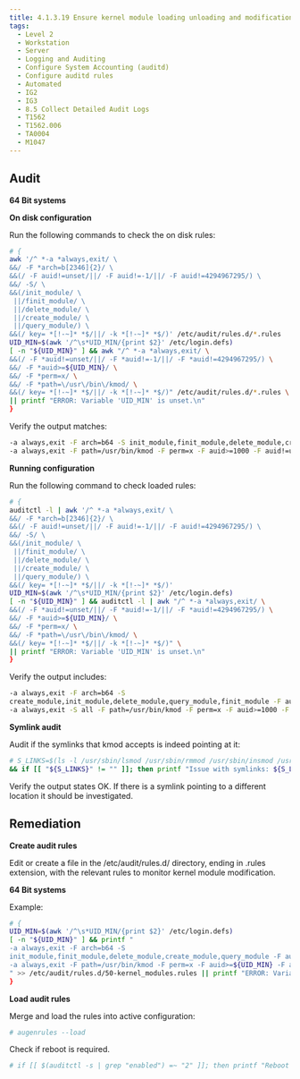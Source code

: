 ```yaml
---
title: 4.1.3.19 Ensure kernel module loading unloading and modification is collected
tags:
  - Level 2
  - Workstation
  - Server
  - Logging and Auditing
  - Configure System Accounting (auditd)
  - Configure auditd rules
  - Automated
  - IG2
  - IG3
  - 8.5 Collect Detailed Audit Logs
  - T1562
  - T1562.006
  - TA0004
  - M1047
---
```


## Audit
**64 Bit systems**

**On disk configuration**

Run the following commands to check the on disk rules:
```bash
# {
awk '/^ *-a *always,exit/ \
&&/ -F *arch=b[2346]{2}/ \
&&(/ -F auid!=unset/||/ -F auid!=-1/||/ -F auid!=4294967295/) \
&&/ -S/ \
&&(/init_module/ \
 ||/finit_module/ \
 ||/delete_module/ \
 ||/create_module/ \
 ||/query_module/) \
&&(/ key= *[!-~]* *$/||/ -k *[!-~]* *$/)' /etc/audit/rules.d/*.rules
UID_MIN=$(awk '/^\s*UID_MIN/{print $2}' /etc/login.defs)
[ -n "${UID_MIN}" ] && awk "/^ *-a *always,exit/ \
&&(/ -F *auid!=unset/||/ -F *auid!=-1/||/ -F *auid!=4294967295/) \
&&/ -F *auid>=${UID_MIN}/ \
&&/ -F *perm=x/ \
&&/ -F *path=\/usr\/bin\/kmod/ \
&&(/ key= *[!-~]* *$/||/ -k *[!-~]* *$/)" /etc/audit/rules.d/*.rules \
|| printf "ERROR: Variable 'UID_MIN' is unset.\n"
}
```

Verify the output matches:
```bash
-a always,exit -F arch=b64 -S init_module,finit_module,delete_module,create_module,query_module -F auid>=1000 -F auid!=unset -k kernel_modules
-a always,exit -F path=/usr/bin/kmod -F perm=x -F auid>=1000 -F auid!=unset -k kernel_modules
```

**Running configuration**

Run the following command to check loaded rules:
```bash
# {
auditctl -l | awk '/^ *-a *always,exit/ \
&&/ -F *arch=b[2346]{2}/ \
&&(/ -F auid!=unset/||/ -F auid!=-1/||/ -F auid!=4294967295/) \
&&/ -S/ \
&&(/init_module/ \
 ||/finit_module/ \
 ||/delete_module/ \
 ||/create_module/ \
 ||/query_module/) \
&&(/ key= *[!-~]* *$/||/ -k *[!-~]* *$/)'
UID_MIN=$(awk '/^\s*UID_MIN/{print $2}' /etc/login.defs)
[ -n "${UID_MIN}" ] && auditctl -l | awk "/^ *-a *always,exit/ \
&&(/ -F *auid!=unset/||/ -F *auid!=-1/||/ -F *auid!=4294967295/) \
&&/ -F *auid>=${UID_MIN}/ \
&&/ -F *perm=x/ \
&&/ -F *path=\/usr\/bin\/kmod/ \
&&(/ key= *[!-~]* *$/||/ -k *[!-~]* *$/)" \
|| printf "ERROR: Variable 'UID_MIN' is unset.\n"
}
```

Verify the output includes:
```bash
-a always,exit -F arch=b64 -S
create_module,init_module,delete_module,query_module,finit_module -F auid>=1000 -F auid!=-1 -F key=kernel_modules
-a always,exit -S all -F path=/usr/bin/kmod -F perm=x -F auid>=1000 -F auid!=-1 -F key=kernel_modules
```

**Symlink audit**

Audit if the symlinks that kmod accepts is indeed pointing at it:
```bash
# S_LINKS=$(ls -l /usr/sbin/lsmod /usr/sbin/rmmod /usr/sbin/insmod /usr/sbin/modinfo /usr/sbin/modprobe /usr/sbin/depmod | grep -v " -> ../bin/kmod" || true) \
&& if [[ "${S_LINKS}" != "" ]]; then printf "Issue with symlinks: ${S_LINKS}\n"; else printf "OK\n"; fi
```

Verify the output states OK. If there is a symlink pointing to a different location it should be investigated.

## Remediation
**Create audit rules**

Edit or create a file in the /etc/audit/rules.d/ directory, ending in .rules extension, with the relevant rules to monitor kernel module modification.

**64 Bit systems**

Example:
```bash
# {
UID_MIN=$(awk '/^\s*UID_MIN/{print $2}' /etc/login.defs)
[ -n "${UID_MIN}" ] && printf "
-a always,exit -F arch=b64 -S
init_module,finit_module,delete_module,create_module,query_module -F auid>=${UID_MIN} -F auid!=unset -k kernel_modules
-a always,exit -F path=/usr/bin/kmod -F perm=x -F auid>=${UID_MIN} -F auid!=unset -k kernel_modules
" >> /etc/audit/rules.d/50-kernel_modules.rules || printf "ERROR: Variable 'UID_MIN' is unset.\n"
}
```

**Load audit rules**

Merge and load the rules into active configuration:
```bash
# augenrules --load
```

Check if reboot is required.
```bash
# if [[ $(auditctl -s | grep "enabled") =~ "2" ]]; then printf "Reboot required to load rules\n"; fi
```
